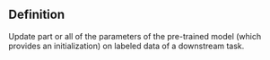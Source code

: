 ## Definition
Update part or all of the parameters of the pre-trained model (which
provides an initialization) on labeled data of a downstream task.

